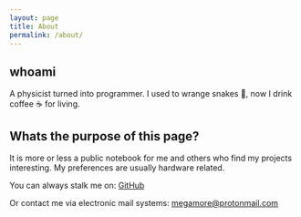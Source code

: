 ```yaml
---
layout: page
title: About
permalink: /about/
---
```


## whoami

A physicist  turned into programmer.  I used to wrange snakes 🐍, now I drink coffee ☕ for living.


## Whats the purpose of this page?

It is more or less a public notebook for me and others who find my projects interesting. My preferences are usually hardware related.



You can always stalk me on: [GitHub][my-git]

Or contact me via electronic mail systems: megamore@protonmail.com

[my-git]: https://github.com/megamorphf
